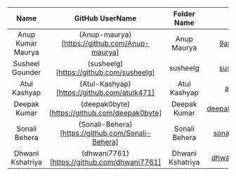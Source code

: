 |        Name        | GitHub UserName                                                |             Folder Name                 |           Email Id            |
| :----------------: | :------------------------------------------------------------: | :------------------------------------: | :---------------------------: |
|  Anup Kumar Maurya |    (Anup-maurya)[https://github.com/Anup-maurya]               |             Anup Maurya               |    9anup.maurya@gmail.com     |
|  Susheel Gounder   | (susheelg)[https://github.com/susheelg]                        |             susheelg             |    susheelg1107@gmail.com     |
|  Atul Kashyap      |    (Atul-Kashyap)[https://github.com/atulk471]                 |             Atul Kashyap              |    atulkash47@gmail.com       |
| Deepak Kumar       |  (deepak0byte)[https://github.com/deepak0byte]                 |             Deepak Kumar                | deepak.kumar.mec20@itbhu.ac.in|
| Sonali Behera      |  (Sonali-Behera)[https://github.com/Sonali-Behera]             |             Sonali Behera               |   sonalibehera.bbsr@gmail.com |                                
| Dhwani Kshatriya   |  (dhwani7761)[https://github.com/dhwani7761]                   |             Dhwani  Kshatriya            |   dhwanikshatriya77@gmail.com |                                
